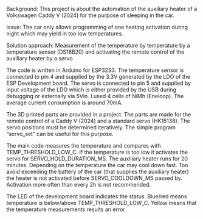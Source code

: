 Background: This project is about the automation of the auxiliary heater of a Volkswagen Caddy V (2024) for the purpose of sleeping in the car. 

Issue: The car only allows programming of one heating  activation during night which may yield in too low temperatures.

Solution approach: Measurement of the temperature by temperature by a temperature sensor (DS18B20) and activating the remote control of the auxiliary heater by a servo

The code is written in Arduino for ESP32S3. The temperature sensor is connected to pin 4 and supplied by the 3.3V generated by the LDO of the ESP Development board. The servo is connected to pin 5 and supplied by input voltage of the LDO which is either provided by the USB during debugging or externally via 5Vin. I used 4 cells of NiMh (Eneloop). The average current consumption is around 70mA.

The 3D printed parts are provided in a project. The parts are made for the remote control of a Caddy V (2024) and a standard servo (HK15138). The servo positions must be determined iteratively. The simple program “servo_set” can be useful for this purpose.

The main code measures the temperature and compares with TEMP_THRESHOLD_LOW_C. If the temperature is too low it activates the servo for SERVO_HOLD_DURATION_MS. The auxiliary heater runs for 20 minutes. Depending on the temperature the car may cool down fast. Too avoid exceeding the battery of the car (that supplies the auxiliary heater) the heater is not activated before SERVO_COOLDOWN_MS passed by. Activation more often than every 2h is not recommended. 

The LED of the development board indicates the status. Blue/red means temperature is below/above TEMP_THRESHOLD_LOW_C. Yellow means that the temperature measurements results an error
